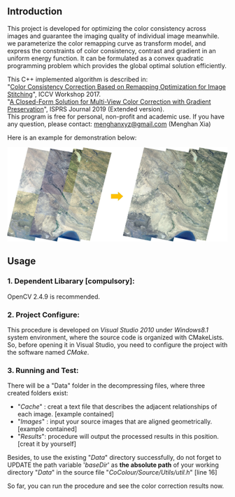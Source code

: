 ## Introduction

This project is developed for optimizing the color consistency across images and guarantee the imaging
quality of individual image meanwhile. we parameterize the color remapping curve as transform model, 
and express the constraints of color consistency, contrast and gradient in an uniform energy function. It 
can be formulated as a convex quadratic programming problem which provides the global optimal solution efficiently.

This C++ implemented algorithm is described in:  
"[Color Consistency Correction Based on Remapping Optimization for Image Stitching](http://menghanxia.github.io/papers/Color_Consistency_Remapping-ICCVW2017)", ICCV Workshop 2017.  
"[A Closed-Form Solution for Multi-View Color Correction with Gradient Preservation](http://menghanxia.github.io/)", ISPRS Journal 2019 (Extended version).  
This program is free for personal, non-profit and academic use. If you have any question, please contact: menghanxyz@gmail.com (Menghan Xia)

Here is an example for demonstration below:

<img src="Docs/demo_show.jpg" width="900px"/>

## Usage
### 1. Dependent Libarary [compulsory]:
OpenCV 2.4.9 is recommended.

### 2. Project Configure:
This procedure is developed on *Visual Studio 2010* under *Windows8.1* system environment,
where the source code is organized with CMakeLists. So, before opening it in Visual Studio,
you need to configure the project with the software named *CMake*.

### 3. Running and Test:
There will be a "Data" folder in the decompressing files, where three created folders exist:  
- "*Cache*"  : creat a text file that describes the adjacent relationships of each image. [example contained]
- "*Images*" : input your source images that are aligned geometrically. [example contained]
- "*Results*": procedure will output the processed results in this position. [creat it by yourself]

Besides, to use the existing "*Data*" directory successfully, do not forget to UPDATE the path variable 
'*baseDir*' as **the absolute path** of your working directory "*Data*" in the source file "*CoColour/Source/Utils/util.h*" [line 16]

So far, you can run the procedure and see the color correction results now. 